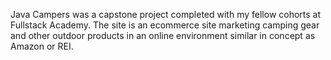 Java Campers was a capstone project completed with my fellow cohorts at Fullstack Academy. The site is an ecommerce site marketing camping gear and other outdoor products in an online environment similar in concept as Amazon or REI.
